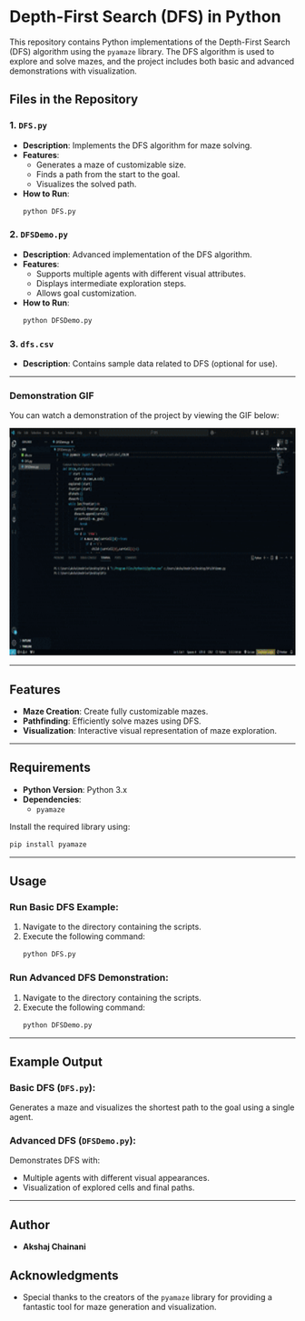 

# Depth-First Search (DFS) in Python

This repository contains Python implementations of the Depth-First Search (DFS) algorithm using the `pyamaze` library. The DFS algorithm is used to explore and solve mazes, and the project includes both basic and advanced demonstrations with visualization.

## Files in the Repository

### 1. `DFS.py`
- **Description**: Implements the DFS algorithm for maze solving.
- **Features**:
  - Generates a maze of customizable size.
  - Finds a path from the start to the goal.
  - Visualizes the solved path.
- **How to Run**:
  ```bash
  python DFS.py
  ```

### 2. `DFSDemo.py`
- **Description**: Advanced implementation of the DFS algorithm.
- **Features**:
  - Supports multiple agents with different visual attributes.
  - Displays intermediate exploration steps.
  - Allows goal customization.
- **How to Run**:
  ```bash
  python DFSDemo.py
  ```

### 3. `dfs.csv`
- **Description**: Contains sample data related to DFS (optional for use).
---

### Demonstration GIF
You can watch a demonstration of the project by viewing the GIF below:

<img src="Recording%202024-12-31%20194952.gif" width="800" height="400" alt="Demonstration GIF">




---

## Features
- **Maze Creation**: Create fully customizable mazes.
- **Pathfinding**: Efficiently solve mazes using DFS.
- **Visualization**: Interactive visual representation of maze exploration.

---

## Requirements
- **Python Version**: Python 3.x
- **Dependencies**:
  - `pyamaze`

Install the required library using:
```bash
pip install pyamaze
```

---

## Usage

### Run Basic DFS Example:
1. Navigate to the directory containing the scripts.
2. Execute the following command:
   ```bash
   python DFS.py
   ```

### Run Advanced DFS Demonstration:
1. Navigate to the directory containing the scripts.
2. Execute the following command:
   ```bash
   python DFSDemo.py
   ```

---

## Example Output

### Basic DFS (`DFS.py`):
Generates a maze and visualizes the shortest path to the goal using a single agent.

### Advanced DFS (`DFSDemo.py`):
Demonstrates DFS with:
- Multiple agents with different visual appearances.
- Visualization of explored cells and final paths.

---

## Author
- **Akshaj Chainani**

## Acknowledgments
- Special thanks to the creators of the `pyamaze` library for providing a fantastic tool for maze generation and visualization.


